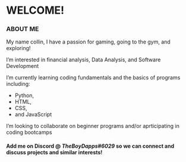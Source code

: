 
<h1> WELCOME!</h1>

<h3>ABOUT ME</h3>
<p>My name collin, I have a passion for gaming, going to the gym, and exploring! </p>

<p>I’m interested in financial analysis, Data Analysis, and Software Development</p>

<p>I’m currently learning coding fundamentals and the basics of programs including:</p>
<ul>
  <li>Python,
  <li>HTML,
  <li>CSS,
  <li>and JavaScript
</ul>

<p>I’m looking to collaborate on beginner programs and/or aprticipating in coding bootcamps</p>  

<h4> Add me on Discord @ <em>TheBoyDapps#6029</em> so we can connect and discuss projects and similar interests!</h4>

<!---
collindapper/collindapper is a ✨ special ✨ repository because its `README.md` (this file) appears on your GitHub profile.
You can click the Preview link to take a look at your changes.
--->
